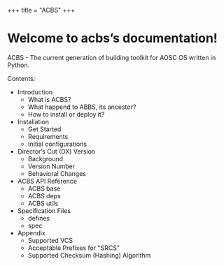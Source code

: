 +++
title = "ACBS"
+++

Welcome to acbs’s documentation!
================================

ACBS - The current generation of building toolkit for AOSC OS written in
Python.

Contents:

-   Introduction
    -   What is ACBS?
    -   What happend to ABBS, its ancestor?
    -   How to install or deploy it?
-   Installation
    -   Get Started
    -   Requirements
    -   Initial configurations
-   Director’s Cut (DX) Version
    -   Background
    -   Version Number
    -   Behavioral Changes
-   ACBS API Reference
    -   ACBS base
    -   ACBS deps
    -   ACBS utils
-   Specification Files
    -   defines
    -   spec
-   Appendix
    -   Supported VCS
    -   Acceptable Prefixes for "SRCS"
    -   Supported Checksum (Hashing) Algorithm
